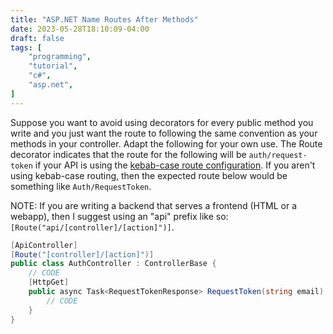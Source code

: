 ```yaml
---
title: "ASP.NET Name Routes After Methods"
date: 2023-05-28T18:10:09-04:00
draft: false
tags: [
    "programming",
    "tutorial",
    "c#",
    "asp.net",
]
---
```


Suppose you want to avoid using decorators for every public method you write and you just want the route to following the same convention as your methods in your controller.
Adapt the following for your own use. The Route decorator indicates that the route for the following will be `auth/request-token` if your API is using the [kebab-case route configuration](/posts/aspnet-kebab-case-routes). If you aren't using kebab-case routing, then the expected route below would be something like `Auth/RequestToken`.

NOTE: If you are writing a backend that serves a frontend (HTML or a webapp), then I suggest using an "api" prefix like so: `[Route("api/[controller]/[action]")]`.

```cs
[ApiController]
[Route("[controller]/[action]")]
public class AuthController : ControllerBase {
    // CODE
    [HttpGet]
    public async Task<RequestTokenResponse> RequestToken(string email) {
        // CODE
    }
}
```

